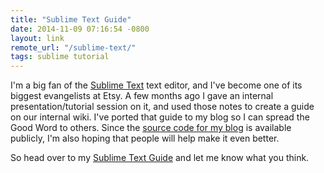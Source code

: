 ```yaml
---
title: "Sublime Text Guide"
date: 2014-11-09 07:16:54 -0800
layout: link
remote_url: "/sublime-text/"
tags: sublime tutorial
---
```


I'm a big fan of the [Sublime Text](http://www.sublimetext.com/) text editor, and I've become one of its biggest evangelists at Etsy. A few months ago I gave an internal presentation/tutorial session on it, and used those notes to create a guide on our internal wiki. I've ported that guide to my blog so I can spread the Good Word to others. Since the [source code for my blog](https://github.com/bgreenlee/bgreenlee.github.io) is available publicly, I'm also hoping that people will help make it even better.

So head over to my [Sublime Text Guide](/sublime-text/) and let me know what you think.